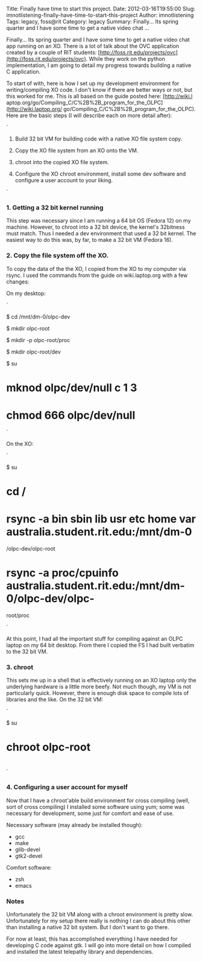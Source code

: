 Title: Finally have time to start this project.
Date: 2012-03-16T19:55:00
Slug: imnotlistening-finally-have-time-to-start-this-project
Author: imnotlistening
Tags: legacy, foss@rit
Category: legacy
Summary: Finally... Its spring quarter and I have some time to get a native video chat ... 

Finally... Its spring quarter and I have some time to get a native video chat
app running on an XO. There is a lot of talk about the OVC application created
by a couple of RIT students:
[http://foss.rit.edu/projects/ovc](http://foss.rit.edu/projects/ovc). While
they work on the python implementation, I am going to detail my progress
towards building a native C application.

To start of with, here is how I set up my development environment for
writing/compiling XO code. I don't know if there are better ways or not, but
this worked for me. This is all based on the guide posted here: [http://wiki.l
aptop.org/go/Compiling_C/C%2B%2B_program_for_the_OLPC](http://wiki.laptop.org/
go/Compiling_C/C%2B%2B_program_for_the_OLPC). Here are the basic steps (I will
describe each on more detail after):

`

1. Build 32 bit VM for building code with a native XO file system copy.

2. Copy the XO file system from an XO onto the VM.

3. chroot into the copied XO file system.

4. Configure the XO chroot environment, install some dev software and
configure a user account to your liking.

`

### 1. Getting a 32 bit kernel running

This step was necessary since I am running a 64 bit OS (Fedora 12) on my
machine. However, to chroot into a 32 bit device, the kernel's 32bitness must
match. Thus I needed a dev environment that used a 32 bit kernel. The easiest
way to do this was, by far, to make a 32 bit VM (Fedora 16).

### 2. Copy the file system off the XO.

To copy the data of the the XO, I copied from the XO to my computer via rsync.
I used the commands from the guide on wiki.laptop.org with a few changes:

On my desktop:

`

$ cd /mnt/dm-0/olpc-dev

$ mkdir olpc-root

$ mkdir -p olpc-root/proc

$ mkdir olpc-root/dev

$ su

# mknod olpc/dev/null c 1 3

# chmod 666 olpc/dev/null

`

On the XO:

`

$ su

# cd /

# rsync -a bin sbin lib usr etc home var australia.student.rit.edu:/mnt/dm-0
/olpc-dev/olpc-root

# rsync -a proc/cpuinfo australia.student.rit.edu:/mnt/dm-0/olpc-dev/olpc-
root/proc

`

At this point, I had all the important stuff for compiling against an OLPC
laptop on my 64 bit desktop. From there I copied the FS I had built verbatim
to the 32 bit VM.

### 3. chroot

This sets me up in a shell that is effectively running on an XO laptop only
the underlying hardware is a little more beefy. Not much though, my VM is not
particularly quick. However, there is enough disk space to compile lots of
libraries and the like. On the 32 bit VM:

`

$ su

# chroot olpc-root

#

`

### 4. Configuring a user account for myself

Now that I have a chroot'able build environment for cross compiling (well,
sort of cross compiling) I installed some software using yum; some was
necessary for development, some just for comfort and ease of use.

Necessary software (may already be installed though):

- gcc  
- make  
- glib-devel  
- gtk2-devel

Comfort software:

- zsh  
- emacs

### Notes

Unfortunately the 32 bit VM along with a chroot environment is pretty slow.
Unfortunately for my setup there really is nothing I can do about this other
than installing a native 32 bit system. But I don't want to go there.

For now at least, this has accomplished everything I have needed for
developing C code against gtk. I will go into more detail on how I compiled
and installed the latest telepathy library and dependencies.

